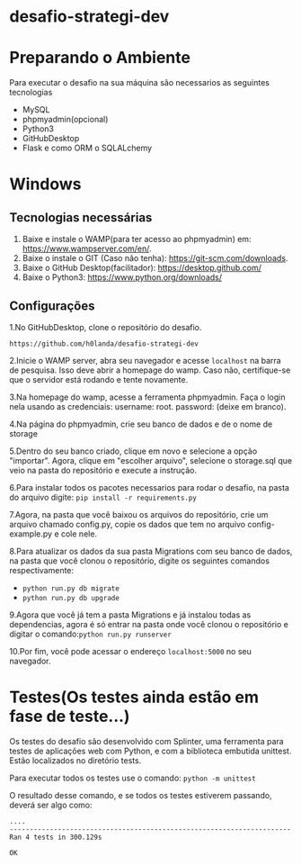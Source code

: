 # desafio-strategi-dev
# Preparando o Ambiente

Para executar o desafio na sua máquina são necessarios as seguintes tecnologias
* MySQL
* phpmyadmin(opcional)
* Python3
* GitHubDesktop
* Flask e como ORM o SQLALchemy

# Windows

## Tecnologias necessárias

1. Baixe e instale o WAMP(para ter acesso ao phpmyadmin) em: https://www.wampserver.com/en/.
2. Baixe o instale o GIT (Caso não tenha): https://git-scm.com/downloads.
3. Baixe o GitHub Desktop(facilitador): https://desktop.github.com/
4. Baixe o Python3: https://www.python.org/downloads/

## Configurações

1.No GitHubDesktop, clone o repositório do desafio.
```
https://github.com/h0landa/desafio-strategi-dev
```
2.Inicie o WAMP server, abra seu navegador e acesse `localhost` na barra de
pesquisa. Isso deve abrir a homepage do wamp. Caso não, certifique-se que o
servidor está rodando e tente novamente.

3.Na homepage do wamp, acesse a ferramenta phpmyadmin. Faça o login nela usando
as credenciais: username: root. password: (deixe em branco).

4.Na página do phpmyadmin, crie seu banco de dados e de o nome de storage

5.Dentro do seu banco criado, clique em novo e selecione a opção "importar". Agora, clique em "escolher arquivo", selecione o
storage.sql que veio na pasta do repositório e execute a instrução.

6.Para instalar todos os pacotes necessarios para rodar o desafio, na pasta do arquivo digite:
```pip install -r requirements.py```

7.Agora, na pasta que você baixou os arquivos do repositório, crie um arquivo
chamado config.py, copie os dados que tem no arquivo config-example.py e cole nele.

8.Para atualizar os dados da sua pasta Migrations com seu banco de dados, na pasta que você clonou o repositório, digite os seguintes comandos respectivamente: 
* `python run.py db migrate`
* `python run.py db upgrade`

9.Agora que você já tem a pasta Migrations e já instalou todas as dependencias, agora é só entrar na pasta onde você clonou o repositório e digitar o comando:`python run.py runserver`

10.Por fim, você pode acessar o endereço `localhost:5000` no seu navegador.

# Testes(Os testes ainda estão em fase de teste...)
Os testes do desafio são desenvolvido com Splinter, uma ferramenta para testes de aplicações web com Python, e com a biblioteca embutida unittest. Estão localizados no diretório tests.

Para executar todos os testes use o comando: `python -m unittest`

O resultado desse comando, e se todos os testes estiverem passando, deverá
ser algo como:
```
....
----------------------------------------------------------------------
Ran 4 tests in 300.129s

OK
```
